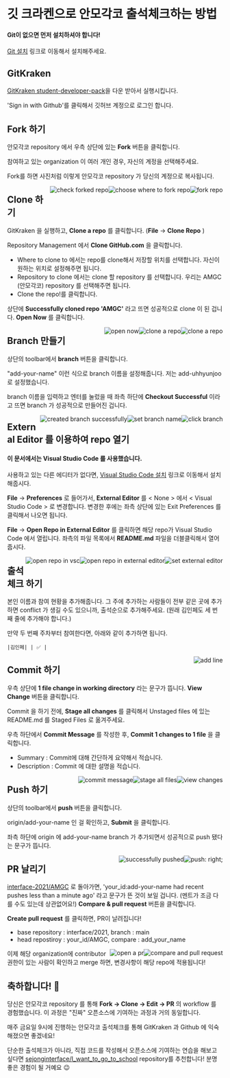 # 깃 크라켄으로 안모각코 출석체크하는 방법

#### Git이 없으면 먼저 설치하셔야 합니다!
[Git 설치](https://git-scm.com/downloads) 링크로 이동해서 설치해주세요.


## GitKraken
[GitKraken student-developer-pack](https://www.gitkraken.com/github-student-developer-pack)을 다운 받아서 실행시킵니다.

'Sign in with Github'를 클릭해서 깃허브 계정으로 로그인 합니다.

## Fork 하기
안모각코 repository 에서 우측 상단에 있는 **Fork** 버튼을 클릭합니다.

참여하고 있는 organization 이 여러 개인 경우, 자신의 계정을 선택해주세요.

Fork를 하면 사진처럼 이렇게 안모각코 repository 가 당신의 계정으로 복사됩니다.

<img style="float: right;" src="../docs/assets/gitkraken-tutorial/01-fork.png" alt="fork repo"/>

<img style="float: right;" src="../docs/assets/gitkraken-tutorial/02-fork-where.png" alt="choose where to fork repo"/>

<img style="float: right;" src="../docs/assets/gitkraken-tutorial/03-fork-check.png" alt="check forked repo"/>

## Clone 하기
GitKraken 을 실행하고, **Clone a repo** 를 클릭합니다. (**File** → **Clone Repo** )

Repository Management 에서 **Clone GitHub.com** 을 클릭합니다.
- Where to clone to 에서는 repo를 clone해서 저장할 위치를 선택합니다. 자신이 원하는 위치로 설정해주면 됩니다.
- Repository to clone 에서는 clone 할 repository 를 선택합니다. 우리는 AMGC (안모각코) repository 를 선택해주면 됩니다.
- Clone the repo!를 클릭합니다.

상단에 **Successfully cloned repo 'AMGC'** 라고 뜨면 성공적으로 clone 이 된 겁니다. **Open Now** 를 클릭합니다.

<img style="float: right;" src="../docs/assets/gitkraken-tutorial/04-gitkraken.png" alt="clone a repo" />

<img style="float: right;" src="../docs/assets/gitkraken-tutorial/05-clone.png" alt="clone a repo" />

<img style="float: right;" src="../docs/assets/gitkraken-tutorial/06-open-now.png" alt="open now" />


## Branch 만들기

상단의 toolbar에서 **branch** 버튼을 클릭합니다. 

"add-your-name" 이런 식으로 branch 이름을 설정해줍니다. 저는 add-uhhyunjoo 로 설정했습니다.

branch 이름을 입력하고 엔터를 눌렀을 때 좌측 하단에 **Checkout Successful** 이라고 뜨면 branch 가 성공적으로 만들어진 겁니다.

<img style="float: right;" src="../docs/assets/gitkraken-tutorial/07-open-check.png" alt="click branch" />

<img style="float: right;" src="../docs/assets/gitkraken-tutorial/08-branch-name.png" alt="set branch name" />

<img style="float: right;" src="../docs/assets/gitkraken-tutorial/09-branch-check.png" alt="created branch successfully" />


## External Editor 를 이용하여 repo 열기

#### 이 문서에서는 Visual Studio Code 를 사용했습니다.
사용하고 있는 다른 에디터가 없다면, [Visual Studio Code 설치](https://code.visualstudio.com/download) 링크로 이동해서 설치해줍시다.

**File** → **Preferences** 로 들어가서, **External Editor** 를 < None > 에서 < Visual Studio Code > 로 변경합니다. 변경한 후에는 좌측 상단에 있는 Exit Preferences 를 클릭해서 나오면 됩니다.

**File** → **Open Repo in External Editor** 를 클릭하면 해당 repo가 Visual Studio Code 에서 열립니다. 좌측의 파일 목록에서 **README.md** 파일을 더블클릭해서 열어줍시다.

<img style="float: right;" src="../docs/assets/gitkraken-tutorial/12-set-editor-exit.png" alt="set external editor" />

<img style="float: right;" src="../docs/assets/gitkraken-tutorial/10-open-repo-with-editor.png" alt="open repo in external editor" />

<img style="float: right;" src="../docs/assets/gitkraken-tutorial/14-readme.png" alt="open repo in vsc" />

## 출석체크 하기

본인 이름과 참여 현황을 추가해줍니다. 그 주에 추가하는 사람들이 전부 같은 곳에 추가하면 conflict 가 생길 수도 있으니까, 출석순으로 추가해주세요. (원래 김인페도 세 번째 줄에 추가해야 합니다.)

만약 두 번째 주차부터 참여한다면, 아래와 같이 추가하면 됩니다.

```
|김인페| | ✅ |
```

<img style="float: right;" src="../docs/assets/gitkraken-tutorial/15-add-line.png" alt="add line" />

## Commit 하기
우측 상단에 **1 file change in working directory** 라는 문구가 뜹니다. **View Change** 버튼을 클릭합니다.

Commit 을 하기 전에, **Stage all changes** 를 클릭해서 Unstaged files 에 있는 README.md 를 Staged Files 로 옮겨주세요.

우측 하단에서 **Commit Message** 를 작성한 후, **Commit 1 changes to 1 file** 을 클릭합니다.
- Summary : Commit에 대해 간단하게 요약해서 적습니다.
- Description : Commit 에 대한 설명을 적습니다.

<img style="float: right;" src="../docs/assets/gitkraken-tutorial/16-view-changes.png" alt="view changes" />

<img style="float: right;" src="../docs/assets/gitkraken-tutorial/17-stage-all-changes.png" alt="stage all files" />

<img style="float: right;" src="../docs/assets/gitkraken-tutorial/18-commit-message.png" alt="commit message" />

## Push 하기
상단의 toolbar에서 **push** 버튼을 클릭합니다. 

origin/add-your-name 인 걸 확인하고, **Submit** 을 클릭합니다.

좌측 하단에 origin 에 add-your-name branch 가 추가되면서 성공적으로 push 됐다는 문구가 뜹니다.

<img style="float: right;" src="../docs/assets/gitkraken-tutorial/19-push.png" alt="push: right;" src="../docs/assets/gitkraken-tutorial/20-push-to-and-pull-from.png" alt="push to and pull from" />

<img style="float: right;" src="../docs/assets/gitkraken-tutorial/21-push-successfully.png" alt="successfully pushed" />

## PR 날리기
[interface-2021/AMGC](https://github.com/interface-2021/AMGC) 로 돌아가면, 'your_id:add-your-name had recent pushes less than a minute ago' 라고 문구가 뜬 것이 보일 겁니다. (멘트가 조금 다를 수도 있는데 상관없어요!) **Compare & pull request** 버튼을 클릭합니다.

**Create pull request** 를 클릭하면, PR이 날려집니다!
- base repository : interface/2021, branch : main
- head repostiroy : your_id/AMGC, compare : add_your_name


<img style="float: right;" src="../docs/assets/gitkraken-tutorial/22-compare-and-pull-request.png" alt="compare and pull request">

<img style= "float: right;" src="../docs/assets/gitkraken-tutorial/23-open-a-pr.png" alt="open a pr" />

이제 해당 organization에 contributor 권한이 있는 사람이 확인하고 merge 하면, 변경사항이 해당 repo에 적용됩니다!

## 축하합니다! 🥳

당신은 안모각코 repository 를 통해 **Fork → Clone → Edit → PR** 의 workflow 를 경험했습니다. 이 과정은 "진짜" 오픈소스에 기여하는 과정과 거의 동일합니다.

매주 금요일 9시에 진행하는 안모각코 출석체크를 통해 GitKraken 과 Github 에 익숙해졌으면 좋겠네요!

단순한 출석체크가 아니라, 직접 코드를 작성해서 오픈소스에 기여하는 연습을 해보고 싶다면 [sejonginterface/I_want_to_go_to_school](https://github.com/sejonginterface/I_want_to_go_to_school) repository를 추천합니다! 분명 좋은 경험이 될 거예요 😉